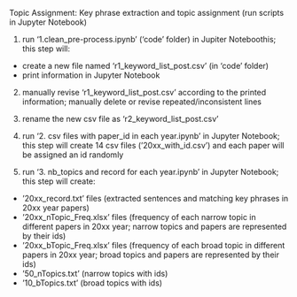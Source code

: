 Topic Assignment: Key phrase extraction and topic assignment (run scripts in Jupyter Notebook)

1. run ‘1.clean_pre-process.ipynb’ (‘code’ folder) in Jupiter Noteboothis; this step will: 
 - create a new file named ‘r1_keyword_list_post.csv’ (in ‘code’ folder)	
 - print information in Jupyter Notebook

2. manually revise ‘r1_keyword_list_post.csv’ according to the printed information; manually delete or revise repeated/inconsistent lines

3. rename the new csv file as ‘r2_keyword_list_post.csv’

4. run ‘2. csv files with paper_id in each year.ipynb’ in Jupyter Notebook; this step will create 14 csv files (’20xx_with_id.csv’) and each paper will be assigned an id randomly

5. run ‘3. nb_topics and record for each year.ipynb’ in Jupyter Notebook; this step will create:
 - ’20xx_record.txt’ files (extracted sentences and matching key phrases in 20xx year papers)
 - ’20xx_nTopic_Freq.xlsx’ files (frequency of each narrow topic in different papers in 20xx year; narrow topics and papers are represented by their ids)
 - ’20xx_bTopic_Freq.xlsx’ files (frequency of each broad topic in different papers in 20xx year; broad topics and papers are represented by their ids)
 - ’50_nTopics.txt’ (narrow topics with ids)
 - ’10_bTopics.txt’ (broad topics with ids)
